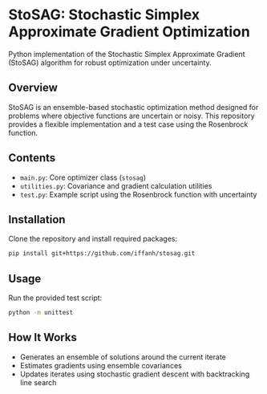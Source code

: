 # StoSAG: Stochastic Simplex Approximate Gradient Optimization

Python implementation of the Stochastic Simplex Approximate Gradient (StoSAG) algorithm for robust optimization under uncertainty.

## Overview

StoSAG is an ensemble-based stochastic optimization method designed for problems where objective functions are uncertain or noisy. This repository provides a flexible implementation and a test case using the Rosenbrock function.

## Contents

- `main.py`: Core optimizer class (`stosag`)
- `utilities.py`: Covariance and gradient calculation utilities
- `test.py`: Example script using the Rosenbrock function with uncertainty

## Installation

Clone the repository and install required packages:

```bash
pip install git+https://github.com/iffanh/stosag.git
```

## Usage

Run the provided test script:

```bash
python -m unittest
```

## How It Works

- Generates an ensemble of solutions around the current iterate
- Estimates gradients using ensemble covariances
- Updates iterates using stochastic gradient descent with backtracking line search

